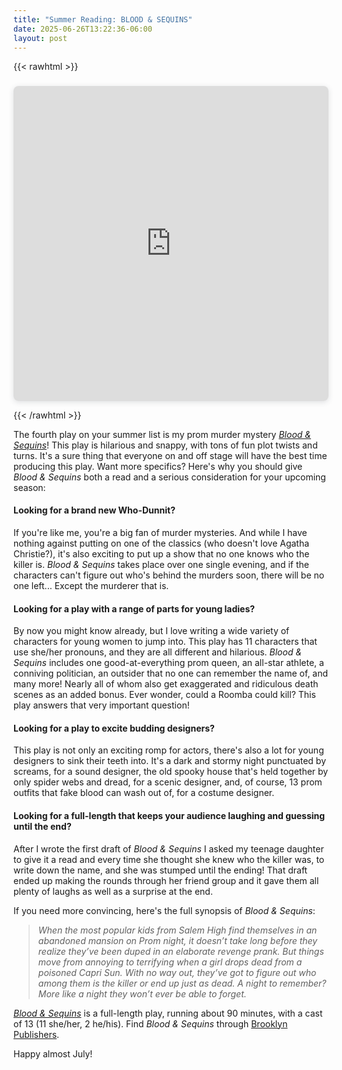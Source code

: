 ```yaml
---
title: "Summer Reading: BLOOD & SEQUINS"
date: 2025-06-26T13:22:36-06:00
layout: post
---
```


{{< rawhtml >}}

<div style="position: relative; width: 100%; height: 0; padding-top: 100.0000%;
 padding-bottom: 0; box-shadow: 0 2px 8px 0 rgba(63,69,81,0.16); margin-top: 1.6em; margin-bottom: 0.9em; overflow: hidden;
 border-radius: 8px; will-change: transform;">
  <iframe loading="lazy" style="position: absolute; width: 100%; height: 100%; top: 0; left: 0; border: none; padding: 0;margin: 0;"
    src="https://www.canva.com/design/DAGrehcUfIs/QG3eYFwqgiwkxswXGk1R8g/watch?embed" allowfullscreen="allowfullscreen" allow="fullscreen">
  </iframe>
</div>

{{< /rawhtml >}}

The fourth play on your summer list is my prom murder mystery [*Blood & Sequins*](https://www.brookpub.com/default.aspx?pg=sd&p=34980)! This play is hilarious and snappy, with tons of fun plot twists and turns. It's a sure thing that everyone on and off stage will have the best time producing this play. Want more specifics? Here's why you should give *Blood & Sequins* both a read and a serious consideration for your upcoming season:

#### Looking for a brand new Who-Dunnit?  

If you're like me, you're a big fan of murder mysteries. And while I have nothing against putting on one of the classics (who doesn't love Agatha Christie?), it's also exciting to put up a show that no one knows who the killer is. *Blood & Sequins* takes place over one single evening, and if the characters can't figure out who's behind the murders soon, there will be no one left... Except the murderer that is.

#### Looking for a play with a range of parts for young ladies?  

By now you might know already, but I love writing a wide variety of characters for young women to jump into. This play has 11 characters that use she/her pronouns, and they are all different and hilarious. *Blood & Sequins* includes one good-at-everything prom queen, an all-star athlete, a conniving politician, an outsider that no one can remember the name of, and many more! Nearly all of whom also get exaggerated and ridiculous death scenes as an added bonus. Ever wonder, could a Roomba could kill? This play answers that very important question!

#### Looking for a play to excite budding designers?    

This play is not only an exciting romp for actors, there's also a lot for young designers to sink their teeth into. It's a dark and stormy night punctuated by screams, for a sound designer, the old spooky house that's held together by only spider webs and dread, for a scenic designer, and, of course, 13 prom outfits that fake blood can wash out of, for a costume designer.

#### Looking for a full-length that keeps your audience laughing and guessing until the end?  

After I wrote the first draft of *Blood & Sequins* I asked my teenage daughter to give it a read and every time she thought she knew who the killer was, to write down the name, and she was stumped until the ending! That draft ended up making the rounds through her friend group and it gave them all plenty of laughs as well as a surprise at the end.

If you need more convincing, here's the full synopsis of *Blood & Sequins*:

>*When the most popular kids from Salem High find themselves in an abandoned mansion on Prom night, it doesn’t take long before they realize they’ve been duped in an elaborate revenge prank. But things move from annoying to terrifying when a girl drops dead from a poisoned Capri Sun. With no way out, they’ve got to figure out who among them is the killer or end up just as dead. A night to remember? More like a night they won’t ever be able to forget.*

[*Blood & Sequins*](https://www.brookpub.com/default.aspx?pg=sd&p=34980) is a full-length play, running about 90 minutes, with a cast of 13 (11 she/her, 2 he/his). Find *Blood & Sequins* through [Brooklyn Publishers](https://www.brookpub.com/default.aspx?pg=sd&p=34980).

Happy almost July!
